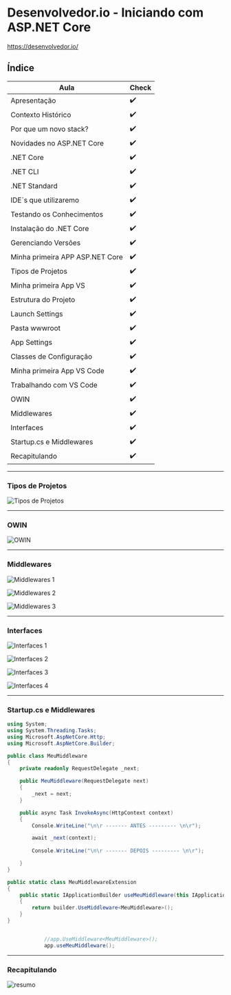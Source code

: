 # Desenvolvedor.io - Iniciando com ASP.NET Core

https://desenvolvedor.io/

## <a name="indice">Índice</a>

Aula | Check
--- | --- 
Apresentação | :heavy_check_mark:
Contexto Histórico | :heavy_check_mark:
Por que um novo stack? | :heavy_check_mark:
Novidades no ASP.NET Core | :heavy_check_mark:
.NET Core | :heavy_check_mark:
.NET CLI | :heavy_check_mark:
.NET Standard | :heavy_check_mark:
IDE`s que utilizaremo | :heavy_check_mark:
Testando os Conhecimentos | :heavy_check_mark:
Instalação do .NET Core | :heavy_check_mark:
Gerenciando Versões | :heavy_check_mark:
Minha primeira APP ASP.NET Core | :heavy_check_mark:
Tipos de Projetos | :heavy_check_mark:
Minha primeira App VS | :heavy_check_mark:
Estrutura do Projeto | :heavy_check_mark:
Launch Settings | :heavy_check_mark:
Pasta wwwroot | :heavy_check_mark:
App Settings | :heavy_check_mark:
Classes de Configuração | :heavy_check_mark:
Minha primeira App VS Code | :heavy_check_mark:
Trabalhando com VS Code | :heavy_check_mark:
OWIN | :heavy_check_mark:
Middlewares | :heavy_check_mark:
Interfaces | :heavy_check_mark:
Startup.cs e Middlewares | :heavy_check_mark:
Recapitulando | :heavy_check_mark:

---

### Tipos de Projetos

![Tipos de Projetos](/img/arq-aspnetcore.png)

---

### OWIN

![OWIN](/img/owin.png)

---

### Middlewares

![Middlewares 1](/img/middlewares.png)

![Middlewares 2](/img/middlewares_2.png)

![Middlewares 3](/img/middlewares_3.png)

---

### Interfaces

![Interfaces 1](/img/interfaces_1.png)

![Interfaces 2](/img/interfaces_2.png)

![Interfaces 3](/img/interfaces_3.png)

![Interfaces 4](/img/interfaces_4.png)

---

### Startup.cs e Middlewares

```csharp
using System;
using System.Threading.Tasks;
using Microsoft.AspNetCore.Http;
using Microsoft.AspNetCore.Builder;

public class MeuMiddleware
{
    private readonly RequestDelegate _next;

    public MeuMiddleware(RequestDelegate next)
    {
        _next = next;
    }

    public async Task InvokeAsync(HttpContext context)
    {
        Console.WriteLine("\n\r ------- ANTES --------- \n\r");

        await _next(context);
        
        Console.WriteLine("\n\r ------- DEPOIS --------- \n\r");

    }
}

public static class MeuMiddlewareExtension
{
    public static IApplicationBuilder useMeuMiddleware(this IApplicationBuilder builder)
    {
        return builder.UseMiddleware<MeuMiddleware>();
    }
}

```

```csharp

            //app.UseMiddleware<MeuMiddleware>();
            app.useMeuMiddleware();

```

---

### Recapitulando

![resumo](/img/resumo.png)